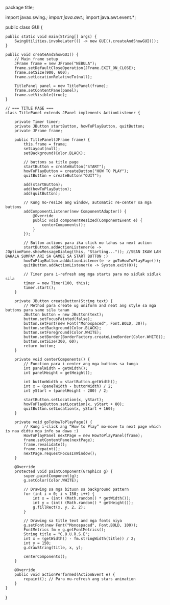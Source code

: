 package title;
 
import javax.swing.*;
import java.awt.*;
import java.awt.event.*;
 
public class GUI {
 
    public static void main(String[] args) {
        SwingUtilities.invokeLater(() -> new GUI().createAndShowGUI());
    }
 
    public void createAndShowGUI() {
        // Main frame setup
        JFrame frame = new JFrame("NEBULA");
        frame.setDefaultCloseOperation(JFrame.EXIT_ON_CLOSE);
        frame.setSize(900, 600);
        frame.setLocationRelativeTo(null);
 
        TitlePanel panel = new TitlePanel(frame);
        frame.setContentPane(panel);
        frame.setVisible(true);
    }
 
    // === TITLE PAGE ===
    class TitlePanel extends JPanel implements ActionListener {
 
        private Timer timer;
        private JButton startButton, howToPlayButton, quitButton;
        private JFrame frame;
 
        public TitlePanel(JFrame frame) {
            this.frame = frame;
            setLayout(null);
            setBackground(Color.BLACK);
 
            // buttons sa title page
            startButton = createButton("START");
            howToPlayButton = createButton("HOW TO PLAY");
            quitButton = createButton("QUIT");
 
            add(startButton);
            add(howToPlayButton);
            add(quitButton);
 
            // Kung mo-resize ang window, automatic re-center sa mga buttons
            addComponentListener(new ComponentAdapter() {
                @Override
                public void componentResized(ComponentEvent e) {
                    centerComponents();
                }
            });
 
            // Button actions para ika click mo lahus sa next action
            startButton.addActionListener(e -> JOptionPane.showMessageDialog(this, "Starting...")); //SEAN IKAW LAN BAHALA SUMPAY ARI SA GAMEE SA START BUTTON :)
            howToPlayButton.addActionListener(e -> goToHowToPlayPage());
            quitButton.addActionListener(e -> System.exit(0));
 
            // Timer para i-refresh ang mga starts para mo sidlak sidlak sila
            timer = new Timer(100, this);
            timer.start();
        }
 
        private JButton createButton(String text) {
            // Method para create ug uniform and neat ang style sa mga buttons para same sila tanan
            JButton button = new JButton(text);
            button.setFocusPainted(false);
            button.setFont(new Font("Monospaced", Font.BOLD, 30));
            button.setBackground(Color.BLACK);
            button.setForeground(Color.WHITE);
            button.setBorder(BorderFactory.createLineBorder(Color.WHITE));
            button.setSize(300, 60);
            return button;
        }
 
        private void centerComponents() {
            // Function para i-center ang mga buttons sa tunga
            int panelWidth = getWidth();
            int panelHeight = getHeight();
 
            int buttonWidth = startButton.getWidth();
            int x = (panelWidth - buttonWidth) / 2;
            int yStart = (panelHeight - 200) / 2;
 
            startButton.setLocation(x, yStart);
            howToPlayButton.setLocation(x, yStart + 80);
            quitButton.setLocation(x, yStart + 160);
        }
 
        private void goToHowToPlayPage() {
            // Kung i-click ang “How to Play” mo-move to next page which is naa didtu mga info sa duwa :)
            HowToPlayPanel nextPage = new HowToPlayPanel(frame);
            frame.setContentPane(nextPage);
            frame.revalidate();
            frame.repaint();
            nextPage.requestFocusInWindow();
        }
 
        @Override
        protected void paintComponent(Graphics g) {
            super.paintComponent(g);
            g.setColor(Color.WHITE);
 
            // Drawing sa mga bituon sa background pattern
            for (int i = 0; i < 150; i++) {
                int x = (int) (Math.random() * getWidth());
                int y = (int) (Math.random() * getHeight());
                g.fillRect(x, y, 2, 2);
            }
 
            // Drawing sa title text and mga fonts niya
            g.setFont(new Font("Monospaced", Font.BOLD, 100));
            FontMetrics fm = g.getFontMetrics();
            String title = "C.O.U.R.S.E";
            int x = (getWidth() - fm.stringWidth(title)) / 2;
            int y = 150;
            g.drawString(title, x, y);
 
            centerComponents();
        }
 
        @Override
        public void actionPerformed(ActionEvent e) {
            repaint(); // Para mu-refresh ang stars animation
        }
    }
 
   
}
 
